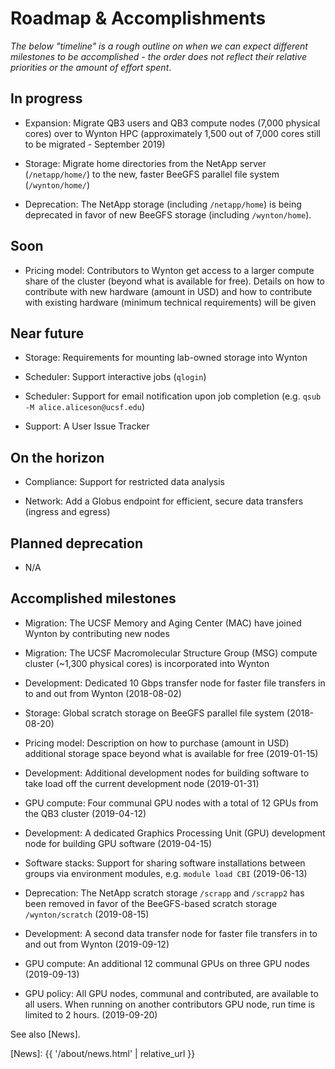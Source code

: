 # Roadmap & Accomplishments

_The below "timeline" is a rough outline on when we can expect different milestones to be accomplished - the order does not reflect their relative priorities or the amount of effort spent_.


## In progress

* Expansion: Migrate QB3 users and QB3 compute nodes (7,000 physical cores) over to Wynton HPC (approximately 1,500 out of 7,000 cores still to be migrated - September 2019)

* Storage: Migrate home directories from the NetApp server (`/netapp/home/`) to the new, faster BeeGFS parallel file system (`/wynton/home/`)

* Deprecation: The NetApp storage (including `/netapp/home`) is being deprecated in favor of new BeeGFS storage (including `/wynton/home`).


## Soon

* Pricing model: Contributors to Wynton get access to a larger compute share of the cluster (beyond what is available for free).  Details on how to contribute with new hardware (amount in USD) and how to contribute with existing hardware (minimum technical requirements) will be given


## Near future

* Storage: Requirements for mounting lab-owned storage into Wynton

* Scheduler: Support interactive jobs (`qlogin`)

* Scheduler: Support for email notification upon job completion (e.g. `qsub -M alice.aliceson@ucsf.edu`)

* Support: A User Issue Tracker


## On the horizon

* Compliance: Support for restricted data analysis

* Network: Add a Globus endpoint for efficient, secure data transfers (ingress and egress)


## Planned deprecation

* N/A


## Accomplished milestones

* Migration: The UCSF Memory and Aging Center (MAC) have joined Wynton by contributing new nodes

* Migration: The UCSF Macromolecular Structure Group (MSG) compute cluster (~1,300 physical cores) is incorporated into Wynton

* Development: Dedicated 10 Gbps transfer node for faster file transfers in to and out from Wynton (2018-08-02)

* Storage: Global scratch storage on BeeGFS parallel file system (2018-08-20)

* Pricing model: Description on how to purchase (amount in USD) additional storage space beyond what is available for free (2019-01-15)

* Development: Additional development nodes for building software to take load off the current development node (2019-01-31)

* GPU compute: Four communal GPU nodes with a total of 12 GPUs from the QB3 cluster (2019-04-12)

* Development: A dedicated Graphics Processing Unit (GPU) development node for building GPU software (2019-04-15)

* Software stacks: Support for sharing software installations between groups via environment modules, e.g. `module load CBI` (2019-06-13)

* Deprecation: The NetApp scratch storage `/scrapp` and `/scrapp2` has been removed in favor of the BeeGFS-based scratch storage `/wynton/scratch` (2019-08-15)

* Development: A second data transfer node for faster file transfers in to and out from Wynton (2019-09-12)

* GPU compute: An additional 12 communal GPUs on three GPU nodes (2019-09-13)

* GPU policy: All GPU nodes, communal and contributed, are available to all users. When running on another contributors GPU node, run time is limited to 2 hours. (2019-09-20)

See also [News].



[QB3]: https://salilab.org/qb3cluster/
[BeeGFS]: https://www.beegfs.io/
[Globus]: https://www.globus.org/
[News]: {{ '/about/news.html' | relative_url }}
